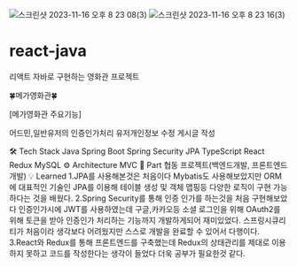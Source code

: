 
![스크린샷 2023-11-16 오후 8 23 08(3)](https://github.com/jungi-park/react-java/assets/135617410/e3fb8d8b-89d9-4c3b-b216-9af909b9793d)
![스크린샷 2023-11-16 오후 8 23 16(3)](https://github.com/jungi-park/react-java/assets/135617410/4bc2ad6e-3098-40ab-91fa-57fccc2f505c)

# react-java
리액트 자바로 구현하는 영화관 프로젝트

🍀메가영화관🍀


[메가영화관 주요기능]

어드민,일반유저의 인증인가처리
유저개인정보 수정
게시글 작성


🛠️ Tech Stack
Java
Spring Boot
Spring Security
JPA
TypeScript
React
Redux
MySQL
⚙️ Architecture
MVC
📌 Part
협동 프로젝트(백엔드개발, 프론트엔드개발)
💡 Learned
1.JPA를 사용해본것은 처음이다 Mybatis도 사용해보았지만 ORM에 대표적인 기술인 JPA를 이용해 테이블 생성 및 객체 맵핑등 다양한 로직이 구현 가능하다는 것을 배웠다.
2.Spring Security를 통해 인증 인가를 하는것을 처음 구현해보았다 인증인가시에 JWT를 사용하였는데 구글,카카오등 소셜 로그인을 위해 OAuth2를 위해 토큰을 받아 인증인가 처리하는 기능까지 개발하게되어 재미있었다.
스프링시큐리티가 처음이라 생각보다 어려웠지만 스스로 개발을 완료할 수 있어서 다행이다. 
3.React와 Redux를 통해 프론트엔드를 구축했는데 Redux의 상태관리를 제대로 이용하지 못하고 코드를 작성한다는 생각이 들었다 더욱 공부가 필요한것 같다.
